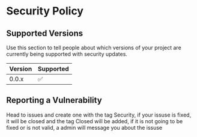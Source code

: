 # Security Policy

## Supported Versions

Use this section to tell people about which versions of your project are
currently being supported with security updates.

| Version | Supported          |
| ------- | ------------------ |
| 0.0.x   | :white_check_mark: |


## Reporting a Vulnerability

Head to issues and create one with the tag Security, if your issuse is fixed, it will be closed and the tag Closed will be added, if it is not going to be fixed or is not valid, 
a admin will message you about the issuse
